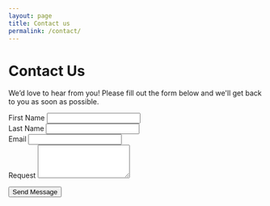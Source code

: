 ```yaml
---
layout: page
title: Contact us
permalink: /contact/
---
```

<!-- Bootstrap CSS -->
<link href="https://stackpath.bootstrapcdn.com/bootstrap/4.5.2/css/bootstrap.min.css" rel="stylesheet">

# Contact Us

We’d love to hear from you! Please fill out the form below and we'll get back to you as soon as possible.

<!-- Form starts here -->
<form action="https://formspree.io/f/{your-form-id}" method="POST">

  <!-- First Name -->
  <div class="form-group">
    <label for="first_name">First Name</label>
    <input type="text" class="form-control" id="first_name" name="first_name" required>
  </div>

  <!-- Last Name -->
  <div class="form-group">
    <label for="last_name">Last Name</label>
    <input type="text" class="form-control" id="last_name" name="last_name" required>
  </div>

  <!-- Email -->
  <div class="form-group">
    <label for="email">Email</label>
    <input type="email" class="form-control" id="email" name="_replyto" required>
  </div>

  <!-- Request -->
  <div class="form-group">
    <label for="request">Request</label>
    <textarea class="form-control" id="request" name="request" rows="4" required></textarea>
  </div>

  <!-- Submit Button -->
  <button type="submit" class="btn btn-primary btn-lg">Send Message</button>
</form>